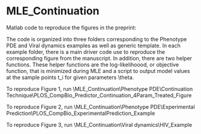 # MLE_Continuation
Matlab code to reproduce the figures in the preprint: 

The code is organized into three folders corresponding to the Phenotype PDE and Viral dynamics examples as well as generic template. In each example folder, there is a main driver code use to reproduce the corresponding figure from the manuscript. In addition, there are two helper functions. These helper functions are the log-likelihoood, or objective function, that is minimized during MLE and a script to output model values at the sample points t_i for given parameters \theta. 


To reproduce Figure 1, run \MLE_Continuation\Phenotype PDE\Continuation Technique\PLOS_CompBio_Predictor_Continuation_4Param_Treated_Figure 

To reproduce Figure 2, run \MLE_Continuation\Phenotype PDE\Experimental Prediction\PLOS_CompBio_ExperimentalPrediction_Example  

To reproduce Figure 3, run \MLE_Continuation\Viral dynamics\HIV_Example

